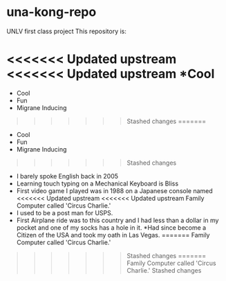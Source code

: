 # una-kong-repo
UNLV first class project
This repository is: 

<<<<<<< Updated upstream
<<<<<<< Updated upstream
*Cool
=======
* Cool
* Fun
* Migrane Inducing
>>>>>>> Stashed changes
=======
* Cool
* Fun
* Migrane Inducing
>>>>>>> Stashed changes

* I barely spoke English back in 2005
* Learning touch typing on a Mechanical Keyboard is Bliss
* First video game I played was in 1988 on a Japanese console named
<<<<<<< Updated upstream
<<<<<<< Updated upstream
Family Computer called 'Circus Charlie.'
* I used to be a post man for USPS.
* First Airplane ride was to this country and I had less than a dollar in my pocket and one of my socks has a hole in it. 
*Had since become a Citizen of the USA and took my oath in Las Vegas.
=======
Family Computer called 'Circus Charlie.'
>>>>>>> Stashed changes
=======
Family Computer called 'Circus Charlie.'
>>>>>>> Stashed changes

